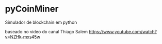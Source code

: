 # pyCoinMiner
Simulador de blockchain em python

baseado no video do canal Thiago Salem https://www.youtube.com/watch?v=NZHk-mxs45w


